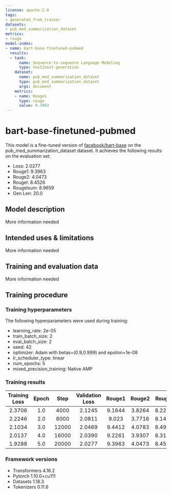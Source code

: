 ```yaml
---
license: apache-2.0
tags:
- generated_from_trainer
datasets:
- pub_med_summarization_dataset
metrics:
- rouge
model-index:
- name: bart-base-finetuned-pubmed
  results:
  - task:
      name: Sequence-to-sequence Language Modeling
      type: text2text-generation
    dataset:
      name: pub_med_summarization_dataset
      type: pub_med_summarization_dataset
      args: document
    metrics:
    - name: Rouge1
      type: rouge
      value: 9.3963
---
```


<!-- This model card has been generated automatically according to the information the Trainer had access to. You
should probably proofread and complete it, then remove this comment. -->

# bart-base-finetuned-pubmed

This model is a fine-tuned version of [facebook/bart-base](https://huggingface.co/facebook/bart-base) on the pub_med_summarization_dataset dataset.
It achieves the following results on the evaluation set:
- Loss: 2.0277
- Rouge1: 9.3963
- Rouge2: 4.0473
- Rougel: 8.4526
- Rougelsum: 8.9659
- Gen Len: 20.0

## Model description

More information needed

## Intended uses & limitations

More information needed

## Training and evaluation data

More information needed

## Training procedure

### Training hyperparameters

The following hyperparameters were used during training:
- learning_rate: 2e-05
- train_batch_size: 2
- eval_batch_size: 2
- seed: 42
- optimizer: Adam with betas=(0.9,0.999) and epsilon=1e-08
- lr_scheduler_type: linear
- num_epochs: 5
- mixed_precision_training: Native AMP

### Training results

| Training Loss | Epoch | Step  | Validation Loss | Rouge1 | Rouge2 | Rougel | Rougelsum | Gen Len |
|:-------------:|:-----:|:-----:|:---------------:|:------:|:------:|:------:|:---------:|:-------:|
| 2.3706        | 1.0   | 4000  | 2.1245          | 9.1644 | 3.8264 | 8.2223 | 8.718     | 20.0    |
| 2.2246        | 2.0   | 8000  | 2.0811          | 9.023  | 3.7716 | 8.1453 | 8.5998    | 20.0    |
| 2.1034        | 3.0   | 12000 | 2.0469          | 9.4412 | 4.0783 | 8.4949 | 8.9977    | 20.0    |
| 2.0137        | 4.0   | 16000 | 2.0390          | 9.2261 | 3.9307 | 8.3154 | 8.7937    | 20.0    |
| 1.9288        | 5.0   | 20000 | 2.0277          | 9.3963 | 4.0473 | 8.4526 | 8.9659    | 20.0    |


### Framework versions

- Transformers 4.16.2
- Pytorch 1.10.0+cu111
- Datasets 1.18.3
- Tokenizers 0.11.6
